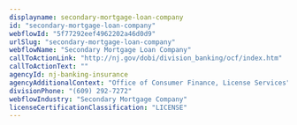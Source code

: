 ```yaml
---
displayname: secondary-mortgage-loan-company
id: "secondary-mortgage-loan-company"
webflowId: "5f77292eef4962202a46d0d9"
urlSlug: "secondary-mortgage-loan-company"
webflowName: "Secondary Mortgage Loan Company"
callToActionLink: "http://nj.gov/dobi/division_banking/ocf/index.htm"
callToActionText: ""
agencyId: nj-banking-insurance
agencyAdditionalContext: "Office of Consumer Finance, License Services"
divisionPhone: "(609) 292-7272"
webflowIndustry: "Secondary Mortgage Company"
licenseCertificationClassification: "LICENSE"
---
```


